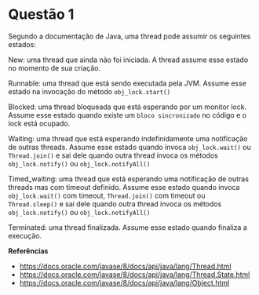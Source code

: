 # Questão 1

Segundo a documentação de Java, uma thread pode assumir os seguintes estados:

New: uma thread que ainda não foi iniciada. A thread assume esse estado no momento de sua criação.

Runnable: uma thread que está sendo executada pela JVM. Assume esse estado na invocação do método `obj_lock.start()`

Blocked: uma thread bloqueada que está esperando por um monitor lock. Assume esse estado quando existe um `bloco sincronizado` no código e o lock está ocupado. 

Waiting: uma thread que está esperando indefinidamente uma notificação de outras threads. Assume esse estado quando invoca `obj_lock.wait()` ou `Thread.join()` e sai dele quando outra thread invoca os métodos `obj_lock.notify()` ou `obj_lock.notifyAll()`

Timed_waiting: uma thread que está esperando uma notificação de outras threads mas com timeout definido. Assume esse estado quando invoca `obj_lock.wait()` com timeout, `Thread.join()` com timeout ou `Thread.sleep()`  e sai dele quando outra thread invoca os métodos  `obj_lock.notify()` ou `obj_lock.notifyAll()`

Terminated: uma thread finalizada. Assume esse estado quando finaliza a execução.

**Referências**

* https://docs.oracle.com/javase/8/docs/api/java/lang/Thread.html
* https://docs.oracle.com/javase/8/docs/api/java/lang/Thread.State.html
* https://docs.oracle.com/javase/8/docs/api/java/lang/Object.html